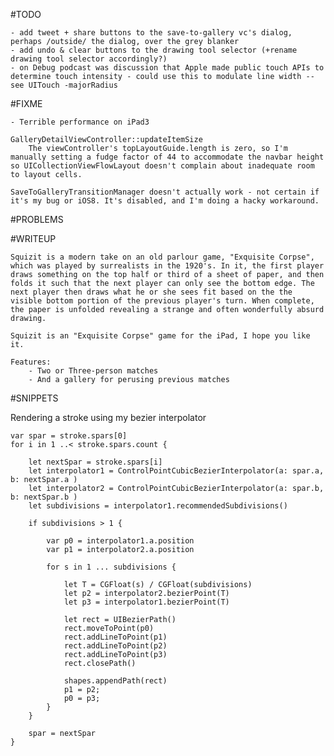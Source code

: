 #TODO

	- add tweet + share buttons to the save-to-gallery vc's dialog, perhaps /outside/ the dialog, over the grey blanker
	- add undo & clear buttons to the drawing tool selector (+rename drawing tool selector accordingly?)
	- on Debug podcast was discussion that Apple made public touch APIs to determine touch intensity - could use this to modulate line width -- see UITouch -majorRadius
	
#FIXME

	- Terrible performance on iPad3

	GalleryDetailViewController::updateItemSize
		The viewController's topLayoutGuide.length is zero, so I'm manually setting a fudge factor of 44 to accommodate the navbar height so UICollectionViewFlowLayout doesn't complain about inadequate room to layout cells. 

	SaveToGalleryTransitionManager doesn't actually work - not certain if it's my bug or iOS8. It's disabled, and I'm doing a hacky workaround.

#PROBLEMS

#WRITEUP

	Squizit is a modern take on an old parlour game, "Exquisite Corpse", which was played by surrealists in the 1920's. In it, the first player draws something on the top half or third of a sheet of paper, and then folds it such that the next player can only see the bottom edge. The next player then draws what he or she sees fit based on the the visible bottom portion of the previous player's turn. When complete, the paper is unfolded revealing a strange and often wonderfully absurd drawing.
	
	Squizit is an "Exquisite Corpse" game for the iPad, I hope you like it.
	
	Features:
		- Two or Three-person matches
		- And a gallery for perusing previous matches

	
#SNIPPETS

Rendering a stroke using my bezier interpolator

	var spar = stroke.spars[0]
	for i in 1 ..< stroke.spars.count {

		let nextSpar = stroke.spars[i]
		let interpolator1 = ControlPointCubicBezierInterpolator(a: spar.a, b: nextSpar.a )
		let interpolator2 = ControlPointCubicBezierInterpolator(a: spar.b, b: nextSpar.b )
		let subdivisions = interpolator1.recommendedSubdivisions()

		if subdivisions > 1 {

			var p0 = interpolator1.a.position
			var p1 = interpolator2.a.position

			for s in 1 ... subdivisions {

				let T = CGFloat(s) / CGFloat(subdivisions)
				let p2 = interpolator2.bezierPoint(T)
				let p3 = interpolator1.bezierPoint(T)

				let rect = UIBezierPath()
				rect.moveToPoint(p0)
				rect.addLineToPoint(p1)
				rect.addLineToPoint(p2)
				rect.addLineToPoint(p3)
				rect.closePath()

				shapes.appendPath(rect)
				p1 = p2;
				p0 = p3;
			}
		}

		spar = nextSpar
	}

